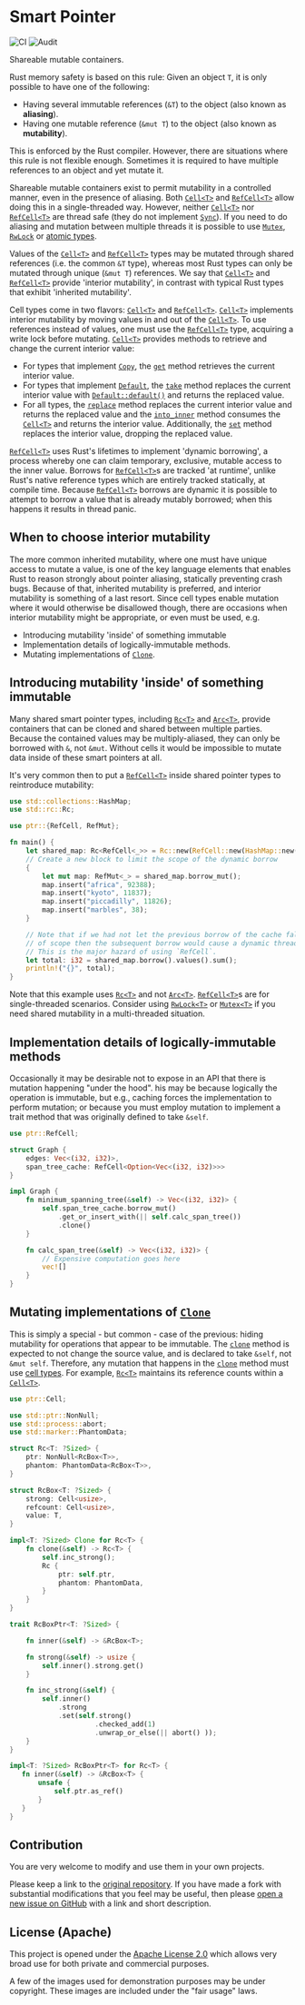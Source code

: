 <!--
 Copyright 2020 Victor I. Afolabi

 Licensed under the Apache License, Version 2.0 (the "License");
 you may not use this file except in compliance with the License.
 You may obtain a copy of the License at

     http://www.apache.org/licenses/LICENSE-2.0

 Unless required by applicable law or agreed to in writing, software
 distributed under the License is distributed on an "AS IS" BASIS,
 WITHOUT WARRANTIES OR CONDITIONS OF ANY KIND, either express or implied.
 See the License for the specific language governing permissions and
 limitations under the License.
-->

# Smart Pointer

![CI](https://github.com/victor-iyi/smart-pointer/workflows/CI/badge.svg)
![Audit](https://github.com/victor-iyi/smart-pointer/workflows/Audit/badge.svg)

Shareable mutable containers.

Rust memory safety is based on this rule: Given an object `T`, it is only possible to have one of the following:

- Having several immutable references (`&T`) to the object (also known as **aliasing**).
- Having one mutable reference (`&mut T`) to the object (also known as **mutability**).

This is enforced by the Rust compiler. However, there are situations where this rule is not flexible enough.
Sometimes it is required to have multiple references to an object and yet mutate it.

Shareable mutable containers exist to permit mutability in a controlled manner, even in the presence of aliasing.
Both [`Cell<T>`][`Cell`] and [`RefCell<T>`][`RefCell`] allow doing this in a single-threaded way.
However, neither [`Cell<T>`][`Cell`] nor [`RefCell<T>`][`RefCell`]
are thread safe (they do not implement [`Sync`]). If you need to do aliasing and mutation between multiple threads it is
possible to use [`Mutex`], [`RwLock`] or [atomic types][atomic].

Values of the [`Cell<T>`][`Cell`] and [`RefCell<T>`][`RefCell`] types may be mutated through shared references (i.e. the common `&T` type),
whereas most Rust types can only be mutated through unique (`&mut T`) references. We say that [`Cell<T>`][`Cell`] and [`RefCell<T>`][`RefCell`]
provide 'interior mutability', in contrast with typical Rust types that exhibit 'inherited mutability'.

Cell types come in two flavors: [`Cell<T>`][`Cell`] and [`RefCell<T>`][`RefCell`]. [`Cell<T>`][`Cell`] implements interior mutability by moving values in and out of the [`Cell<T>`][`Cell`].
To use references instead of values, one must use the [`RefCell<T>`][`RefCell`] type, acquiring a write lock before mutating.
[`Cell<T>`][`Cell`] provides methods to retrieve and change the current interior value:

- For types that implement [`Copy`], the [`get`] method retrieves the current interior value.
- For types that implement [`Default`], the [`take`] method replaces the current interior value with [`Default::default()`][`default`] and returns the replaced value.
- For all types, the [`replace`] method replaces the current interior value and returns the replaced value and the [`into_inner`] method consumes the [`Cell<T>`][`Cell`] and returns the interior value.
Additionally, the [`set`] method replaces the interior value, dropping the replaced value.

[`RefCell<T>`][`RefCell`] uses Rust's lifetimes to implement 'dynamic borrowing', a process whereby one can claim temporary, exclusive, mutable access to the inner value.
Borrows for [`RefCell<T>`][`RefCell`]s are tracked 'at runtime', unlike Rust's native reference types which are entirely tracked statically, at compile time.
Because [`RefCell<T>`][`RefCell`] borrows are dynamic it is possible to attempt to borrow a value that is already mutably borrowed; when this happens it results in thread panic.

## When to choose interior mutability

The more common inherited mutability, where one must have unique access to mutate a value, is one of the key language elements that enables Rust to reason strongly about pointer aliasing, statically preventing crash bugs. Because of that, inherited mutability is preferred, and interior mutability is something of a last resort. Since cell types enable mutation where it would otherwise be disallowed though, there are occasions when interior mutability might be appropriate, or even must be used, e.g.

- Introducing mutability 'inside' of something immutable
- Implementation details of logically-immutable methods.
- Mutating implementations of [`Clone`].

## Introducing mutability 'inside' of something immutable

Many shared smart pointer types, including [`Rc<T>`][`Rc`] and [`Arc<T>`][`Arc`], provide containers that can be cloned and shared between multiple parties.
Because the contained values may be multiply-aliased, they can only be borrowed with `&`, not `&mut`.
Without cells it would be impossible to mutate data inside of these smart pointers at all.

It's very common then to put a [`RefCell<T>`][`RefCell`] inside shared pointer types to reintroduce mutability:

```rust
use std::collections::HashMap;
use std::rc::Rc;

use ptr::{RefCell, RefMut};

fn main() {
    let shared_map: Rc<RefCell<_>> = Rc::new(RefCell::new(HashMap::new()));
    // Create a new block to limit the scope of the dynamic borrow
    {
        let mut map: RefMut<_> = shared_map.borrow_mut();
        map.insert("africa", 92388);
        map.insert("kyoto", 11837);
        map.insert("piccadilly", 11826);
        map.insert("marbles", 38);
    }

    // Note that if we had not let the previous borrow of the cache fall out
    // of scope then the subsequent borrow would cause a dynamic thread panic.
    // This is the major hazard of using `RefCell`.
    let total: i32 = shared_map.borrow().values().sum();
    println!("{}", total);
}
```

Note that this example uses [`Rc<T>`][`Rc`] and not [`Arc<T>`][`Arc`]. [`RefCell<T>`][`RefCell`]s are for single-threaded scenarios.
Consider using [`RwLock<T>`][`RwLock`] or [`Mutex<T>`][`Mutex`] if you need shared mutability in a multi-threaded situation.

## Implementation details of logically-immutable methods

Occasionally it may be desirable not to expose in an API that there is mutation happening "under the hood".
his may be because logically the operation is immutable, but e.g., caching forces the implementation to perform mutation;
or because you must employ mutation to implement a trait method that was originally defined to take `&self`.

```rust
use ptr::RefCell;

struct Graph {
    edges: Vec<(i32, i32)>,
    span_tree_cache: RefCell<Option<Vec<(i32, i32)>>>
}

impl Graph {
    fn minimum_spanning_tree(&self) -> Vec<(i32, i32)> {
        self.span_tree_cache.borrow_mut()
            .get_or_insert_with(|| self.calc_span_tree())
            .clone()
    }

    fn calc_span_tree(&self) -> Vec<(i32, i32)> {
        // Expensive computation goes here
        vec![]
    }
}
```


## Mutating implementations of [`Clone`]

This is simply a special - but common - case of the previous: hiding mutability for operations that appear to be immutable.
The [`clone`] method is expected to not change the source value, and is declared to take `&self`, not `&mut self`.
Therefore, any mutation that happens in the [`clone`] method must use [cell types][cells].
For example, [`Rc<T>`][`Rc`] maintains its reference counts within a [`Cell<T>`][`Cell`].

```rust
use ptr::Cell;

use std::ptr::NonNull;
use std::process::abort;
use std::marker::PhantomData;

struct Rc<T: ?Sized> {
    ptr: NonNull<RcBox<T>>,
    phantom: PhantomData<RcBox<T>>,
}

struct RcBox<T: ?Sized> {
    strong: Cell<usize>,
    refcount: Cell<usize>,
    value: T,
}

impl<T: ?Sized> Clone for Rc<T> {
    fn clone(&self) -> Rc<T> {
        self.inc_strong();
        Rc {
            ptr: self.ptr,
            phantom: PhantomData,
        }
    }
}

trait RcBoxPtr<T: ?Sized> {

    fn inner(&self) -> &RcBox<T>;

    fn strong(&self) -> usize {
        self.inner().strong.get()
    }

    fn inc_strong(&self) {
        self.inner()
            .strong
            .set(self.strong()
                     .checked_add(1)
                     .unwrap_or_else(|| abort() ));
    }
}

impl<T: ?Sized> RcBoxPtr<T> for Rc<T> {
   fn inner(&self) -> &RcBox<T> {
       unsafe {
           self.ptr.as_ref()
       }
   }
}
```

[`RefCell`]: crate::refcell::RefCell
[`Cell`]: crate::cell::Cell
[cells]: crate::cell
[`Rc`]: crate::rc::Rc
[`get`]: crate::cell::Cell::get
[`set`]: crate::cell::Cell::set
[`take`]: crate::cell::Cell::take
[`replace`]: crate::cell::Cell::replace
[`into_inner`]: crate::cell::Cell::into_inner
[`Default`]: std::default::Default
[`default`]: std::default::Default::default
[`Clone`]: Clone
[`clone`]: Clone::clone
[`Copy`]: std::marker::Copy
[`Sync`]: std::marker::Sync
[`Mutex`]: std::sync::Mutex
[`RwLock`]: std::sync::RwLock
[`Arc`]: std::sync::Arc
[atomic]: std::sync::atomic

## Contribution

You are very welcome to modify and use them in your own projects.

Please keep a link to the [original repository](https://github.com/victor-iyi/smart-pointer). If you have made a fork with substantial modifications that you feel may be useful, then please [open a new issue on GitHub](https://github.com/victor-iyi/smart-pointer/issues) with a link and short description.

## License (Apache)

This project is opened under the [Apache License 2.0](./LICENSE) which allows very broad use for both private and commercial purposes.

A few of the images used for demonstration purposes may be under copyright. These images are included under the "fair usage" laws.
